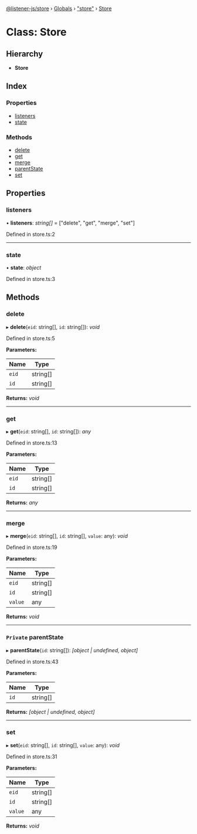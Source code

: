[@listener-js/store](../README.md) › [Globals](../globals.md) › ["store"](../modules/_store_.md) › [Store](_store_.store.md)

# Class: Store

## Hierarchy

* **Store**

## Index

### Properties

* [listeners](_store_.store.md#listeners)
* [state](_store_.store.md#state)

### Methods

* [delete](_store_.store.md#delete)
* [get](_store_.store.md#get)
* [merge](_store_.store.md#merge)
* [parentState](_store_.store.md#private-parentstate)
* [set](_store_.store.md#set)

## Properties

###  listeners

• **listeners**: *string[]* =  ["delete", "get", "merge", "set"]

Defined in store.ts:2

___

###  state

• **state**: *object*

Defined in store.ts:3

## Methods

###  delete

▸ **delete**(`eid`: string[], `id`: string[]): *void*

Defined in store.ts:5

**Parameters:**

Name | Type |
------ | ------ |
`eid` | string[] |
`id` | string[] |

**Returns:** *void*

___

###  get

▸ **get**(`eid`: string[], `id`: string[]): *any*

Defined in store.ts:13

**Parameters:**

Name | Type |
------ | ------ |
`eid` | string[] |
`id` | string[] |

**Returns:** *any*

___

###  merge

▸ **merge**(`eid`: string[], `id`: string[], `value`: any): *void*

Defined in store.ts:19

**Parameters:**

Name | Type |
------ | ------ |
`eid` | string[] |
`id` | string[] |
`value` | any |

**Returns:** *void*

___

### `Private` parentState

▸ **parentState**(`id`: string[]): *[object | undefined, object]*

Defined in store.ts:43

**Parameters:**

Name | Type |
------ | ------ |
`id` | string[] |

**Returns:** *[object | undefined, object]*

___

###  set

▸ **set**(`eid`: string[], `id`: string[], `value`: any): *void*

Defined in store.ts:31

**Parameters:**

Name | Type |
------ | ------ |
`eid` | string[] |
`id` | string[] |
`value` | any |

**Returns:** *void*
